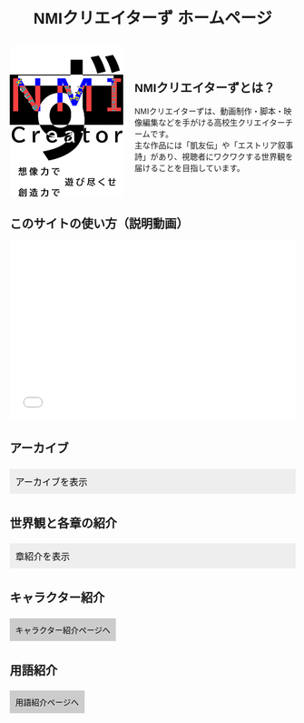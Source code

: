 <!DOCTYPE html>
<html lang="ja">
<head>
  <meta charset="UTF-8">
  <title>NMIクリエイターず ホームページ</title>
  <style>
    body {
      font-family: sans-serif;
      margin: 20px;
    }
    h1 {
      text-align: center;
    }
    .section {
      margin: 30px 0;
    }
    button {
      padding: 10px;
      margin: 5px 0;
      cursor: pointer;
      font-size: 16px;
    }
    .accordion {
      background-color: #eee;
      border: none;
      outline: none;
      width: 100%;
      text-align: left;
    }
    .panel {
      display: none;
      padding-left: 15px;
    }
    .link-button {
      display: inline-block;
      margin: 5px 0;
      padding: 10px;
      background-color: #ccc;
      border: none;
      text-decoration: none;
      color: black;
    }
    iframe {
      width: 100%;
      height: 315px;
      max-width: 560px;
      border: none;
    }
  </style>
  <script>
    function togglePanel(button) {
      var panel = button.nextElementSibling;
      panel.style.display = panel.style.display === "block" ? "none" : "block";
    }
  </script>
</head>
<body>

  <h1>NMIクリエイターず ホームページ</h1>

  <div class="section" style="display: flex; align-items: center; gap: 20px;">
  <img src="無題90_20250408001231.png" alt="NMIクリエイターずのロゴ" style="width: 200px; height: auto; border-radius: 10px;">
  <div>
    <h2>NMIクリエイターずとは？</h2>
    <p>
      NMIクリエイターずは、動画制作・脚本・映像編集などを手がける高校生クリエイターチームです。<br>
      主な作品には「凱友伝」や「エストリア叙事詩」があり、視聴者にワクワクする世界観を届けることを目指しています。
    </p>
  </div>
</div>


  <div class="section">
    <h2>このサイトの使い方（説明動画）</h2>
    <iframe src="動画のURLをここに入れてください（GitHubにアップロードしたもの）" allowfullscreen></iframe>
  </div>

  <div class="section">
    <h2>アーカイブ</h2>
    <button class="accordion" onclick="togglePanel(this)">アーカイブを表示</button>
    <div class="panel">
      <!-- ▼ここからコピーして章を増やせます -->
      <div class="video-link">
      <a href="動画ページへのリンク" target="_blank">
        <img src="サムネイル画像のURL" alt="サムネイル">
      </a>
      <div class="video-text">
        <p>凱友伝 旧2章</p>
        <div class="password-block">
          <span class="password">GYD_2</span>
          <button class="copy-btn" onclick="copyPassword('GYD_2')">コピー</button>
        </div>
      </div>
    </div>
      <div class="video-link">
      <a href="動画ページへのリンク" target="_blank">
        <img src="IMG_8543.png" alt="サムネイル">
      </a>
      <div class="video-text">
        <p>凱友伝 旧2.5章</p>
        <div class="password-block">
          <span class="password">GYD_2.5</span>
          <button class="copy-btn" onclick="copyPassword('GYD_2.5')">コピー</button>
        </div>
      </div>
    </div>
    <div class="video-link">
      <a href="動画ページへのリンク" target="_blank">
        <img src="サムネイル画像のURL" alt="サムネイル">
      </a>
      <div class="video-text">
        <p>凱友伝 新1章</p>
        <div class="password-block">
          <span class="password">GYD_n_1</span>
          <button class="copy-btn" onclick="copyPassword('GYD_n_1')">コピー</button>
        </div>
      </div>
    </div>
    <div class="video-link">
      <a href="動画ページへのリンク" target="_blank">
        <img src="サムネイル画像のURL" alt="サムネイル">
      </a>
      <div class="video-text">
        <p>凱友伝 カオストーナメント</p>
        <div class="password-block">
          <span class="password">GYD_chaos</span>
          <button class="copy-btn" onclick="copyPassword('GYD_chaos')">コピー</button>
        </div>
      </div>
    </div>
    <div class="video-link">
      <a href="動画ページへのリンク" target="_blank">
        <img src="IMG_8543.png" alt="サムネイル">
      </a>
      <div class="video-text">
        <p>凱友伝 旧3章</p>
        <div class="password-block">
          <span class="password">GYD_3</span>
          <button class="copy-btn" onclick="copyPassword('GYD_3')">コピー</button>
        </div>
      </div>
    </div>
    <div class="video-link">
      <a href="動画ページへのリンク" target="_blank">
        <img src="サムネイル画像のURL" alt="サムネイル">
      </a>
      <div class="video-text">
        <p>凱友伝 新2章</p>
        <div class="password-block">
          <span class="password">GYD_n_2</span>
          <button class="copy-btn" onclick="copyPassword('GYD_n_2')">コピー</button>
        </div>
      </div>
    </div>
    <div class="video-link">
      <a href="動画ページへのリンク" target="_blank">
        <img src="サムネイル画像のURL" alt="サムネイル">
      </a>
      <div class="video-text">
        <p>凱友伝 新3章</p>
        <div class="password-block">
          <span class="password">ここにパスワード</span>
          <button class="copy-btn" onclick="copyPassword('ここにパスワード')">コピー</button>
        </div>
      </div>
    </div>
    <div class="video-link">
      <a href="動画ページへのリンク" target="_blank">
        <img src="サムネイル画像のURL" alt="サムネイル">
      </a>
      <div class="video-text">
        <p>凱友伝 高校生最強ランキング</p>
        <div class="password-block">
          <span class="password">GYD_ranking</span>
          <button class="copy-btn" onclick="copyPassword('GYD_ranking')">コピー</button>
        </div>
      </div>
    </div>
    <div class="video-link">
      <a href="動画ページへのリンク" target="_blank">
        <img src="サムネイル画像のURL" alt="サムネイル">
      </a>
      <div class="video-text">
        <p>未定</p>
        <div class="password-block">
          <span class="password">ここにパスワード</span>
          <button class="copy-btn" onclick="copyPassword('ここにパスワード')">コピー</button>
        </div>
      </div>
    </div＞
      <!-- ▲ここまで -->
    </div>
  </div>

  <div class="section">
    <h2>世界観と各章の紹介</h2>
    <button class="accordion" onclick="togglePanel(this)">章紹介を表示</button>
    <div class="panel">
      <!-- ▼ここからコピーして紹介ページを増やせます -->
      <a class="link-button" href="凱友伝紹介ページへのリンク">凱友伝 紹介ページ</a><br>
      <a class="link-button" href="凱友伝紹介ページへのリンク">エストリア叙事詩 紹介ページ</a><br>
      <!-- ▲ここまで -->
    </div>
  </div>

  <div class="section">
    <h2>キャラクター紹介</h2>
    <a class="link-button" href="キャラクター紹介ページへのリンク">キャラクター紹介ページへ</a>
  </div>

  <div class="section">
    <h2>用語紹介</h2>
    <a class="link-button" href="用語紹介ページへのリンク">用語紹介ページへ</a>
  </div>

</body>
</html>
